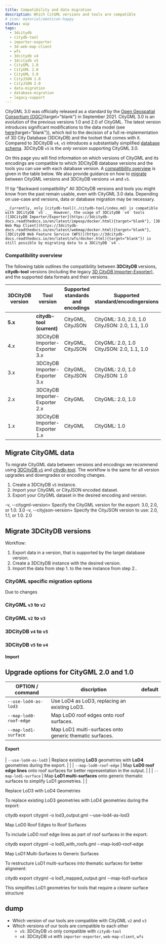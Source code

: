 ```yaml
---
title: Compatibility and data migration
description: Which CitGML versions and tools are compatible
# icon: material/emoticon-happy
status: wip
tags:
  - 3dcitydb
  - citydb-tool
  - importer-exporter
  - 3d-web-map-client
  - wfs
  - 3dcitydb v4
  - 3dcitydb v5
  - CityGML 1.0
  - CityGML 2.0
  - CityGML 3.0
  - CityJSON 1.0
  - CityJSON 2.0
  - data-migration
  - database-migration
  - legacy-support
---
```


CityGML 3.0 was officially released as a standard by the [Open Geospatial Consortium (OGC)](https://www.ogc.org/de/publications/standard/citygml/){target="blank"} in September 2021. CityGML 3.0 is an evolution of the previous versions 1.0 and 2.0 of CityGML. The latest version introduces significant modifications to the data model (see [here](https://www.asg.ed.tum.de/en/gis/projects/citygml-30/){target="blank"}), which led to the decision of a full re-implementation of 3D City Database (3DCityDB) and the toolset that comes with it. Compared to 3DCityDB `v4`, `v5` introduces a substantially simplified [database schema](./3dcitydb/relational-db-schema.md). 3DCityDB `v5` is the _only version_ supporting CityGML 3.0.

On this page you will find information on which versions of CityGML and its encodings are compatible to which 3DCityDB database versions and the tools you can use with each database version. A [compatibility overview](#compatibility-overview) is given in the table below. We also provide guidance on how to [migrate](#data-migration) between CityGML versions and 3DCityDB versions `v4` and `v5`.

!!! tip "Backward compatibility"
    All 3DCityDB versions and tools you might know from the past remain usable, even with CityGML 3.0 data. Depending on use-case and versions, data or database migration may be necessary.

    __Currently, only [citydb-tool](./citydb-tool/index.md) is compatible with 3DCityDB `v5`.__ However, the usage of 3DCityDB `v4` tools ([3DCityDB Importer/Exporter](https://3dcitydb-docs.readthedocs.io/en/latest/impexp/docker.html){target="blank"}, [3D Web Map Client](https://3dcitydb-docs.readthedocs.io/en/latest/webmap/docker.html){target="blank"}, [3DCityDB Web Feature Service (WFS)](https://3dcitydb-docs.readthedocs.io/en/latest/wfs/docker.html){target="blank"}) is still possible by migrating data to a 3DCityDB `v4`.


### Compatibility overview

The following table outlines the compatibility between __3DCityDB__ versions, __citydb-tool__ versions (including the legacy [3D CityDB Importer-Exporter](https://3dcitydb-docs.readthedocs.io/en/latest/impexp/index.html)), and the supported data formats and their versions.

| 3DCityDB version     | Tool version                   | Supported standards and encodings  | Supported standard/encodingersions                |
|----------------------|--------------------------------|------------------------------------|---------------------------------------------------|
| __5.x__              | __citydb-tool (current)__      | CityGML, CityJSON                  | CityGML: 3.0, 2.0, 1.0</br>CityJSON: 2.0, 1.1, 1.0|
| 4.x                  | 3DCityDB Importer-Exporter 3.x | CityGML, CityJSON                  | CityGML: 2.0, 1.0</br>CityJSON: 2.0, 1.1, 1.0     |
| 3.x                  | 3DCityDB Importer-Exporter 3.x | CityGML, CityJSON                  | CityGML: 2.0, 1.0</br>CityJSON: 1.0               |
| 2.x                  | 3DCityDB Importer-Exporter 2.x | CityGML                            | CityGML: 2.0, 1.0                                 |
| 1.x                  | 3DCityDB Importer-Exporter 1.x | CityGML                            | CityGML: 1.0                                      |

## Migrate CityGML data

To migrate CityGML data between versions and encodings we recommend using [3DCityDB `v5`](3dcitydb/index.md) and [citydb-tool](./citydb-tool/index.md).
The workflow is the same for all version upgrades and downgrades or encoding changes.

1. Create a 3DCityDB `v5` instance.
2. Import your CityGML or CityJSON encoded dataset.
3. Export your CityGML dataset in the desired encoding and version.

-v, --citygml-version=<version> 	Specify the CityGML version for the export: 3.0, 2.0, or 1.0. 	3.0
-v, --cityjson-version=<version> 	Specify the CityJSON version to use: 2.0, 1.1, or 1.0. 	2.0

## Migrate 3DCityDB versions

Workflow:

1. Export data in a version, that is supported by the target database version.
2. Create a 3DCityDB instance with the desired version.
3. Import the data from step 1. to the new instance from step 2..

### CityGML specific migration options

Due to changes

### CityGML `v3` to `v2`

### CityGML `v2` to `v3`

### 3DCityDB `v4` to `v5`

### 3DCityDB `v5` to `v4`







#### Import

## Upgrade options for CityGML 2.0 and 1.0

|OPTION / command | discription | default
|------------ | ------------- | -------------|
`--use-lod4-as-lod3` |  Use LoD4 as LoD3, replacing an existing LoD3.
`--map-lod0-roof-edge` |  Map LoD0 roof edges onto roof surfaces.
`--map-lod1-surface` | Map LoD1 multi-surfaces onto generic thematic surfaces.


#### Export

| `--use-lod4-as-lod3`                  | Replace existing **LoD3** geometries with **LoD4** geometries during the export.                     |               |
| `--map-lod0-roof-edge`                | Map **LoD0 roof edge lines** onto roof surfaces for better representation in the output.             |               |
| `--map-lod1-surface`                  | Map **LoD1 multi-surfaces** onto generic thematic surfaces to simplify LoD1 geometries.              |               |

Replace LoD3 with LoD4 Geometries

To replace existing LoD3 geometries with LoD4 geometries during the export:

citydb export citygml -o lod3_output.gml --use-lod4-as-lod3

Map LoD0 Roof Edges to Roof Surfaces

To include LoD0 roof edge lines as part of roof surfaces in the export:

citydb export citygml -o lod0_with_roofs.gml --map-lod0-roof-edge

Map LoD1 Multi-Surfaces to Generic Surfaces

To restructure LoD1 multi-surfaces into thematic surfaces for better alignment:

citydb export citygml -o lod1_mapped_output.gml --map-lod1-surface

This simplifies LoD1 geometries for tools that require a clearer surface structure



## dump


- Which version of our tools are compatible with CityGML `v2` and `v3`
- Which versions of our tools are compatible to each other
    - `v5`: 3DCityDB `v5` only compatible with `citydb-tool`
    - `v4`: 3DCityDB `v4` with `importer-exporter`, `web-map-client`, `wfs`
